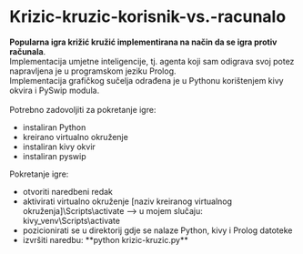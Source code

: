 # Krizic-kruzic-korisnik-vs.-racunalo

**Popularna igra križić kružić implementirana na način da se igra protiv računala**.<br/>
Implementacija umjetne inteligencije, tj. agenta koji sam odigrava svoj potez napravljena je u programskom jeziku Prolog.<br/>
Implementacija grafičkog sučelja odrađena je u Pythonu korištenjem kivy okvira i PySwip modula.<br/><br/>
Potrebno zadovoljiti za pokretanje igre:<br/>
<ul>
  <li>instaliran Python
  <li>kreirano virtualno okruženje
  <li>instaliran kivy okvir
  <li>instaliran pyswip
</ul>
Pokretanje igre:<br/>
<ul>
  <li>otvoriti naredbeni redak
  <li>aktivirati virtualno okruženje [naziv kreiranog virtualnog okruženja]\Scripts\activate --> u mojem slučaju: kivy_venv\Scripts\activate
  <li>pozicionirati se u direktorij gdje se nalaze Python, kivy i Prolog datoteke
  <li>izvršiti naredbu: **python krizic-kruzic.py**
</ul>
